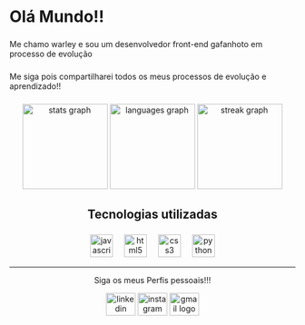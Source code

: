 <h1 align="left">Olá Mundo!!</h1>

###

<p align="left">Me chamo warley e sou um desenvolvedor front-end gafanhoto em processo de evolução</p>

###

<p align="left">Me siga pois compartilharei todos os meus processos de evolução e aprendizado!!</p>

###

<div align="center">
<img src="https://github-readme-stats.vercel.app/api?username=Warley-sc&hide_title=false&hide_rank=false&show_icons=true&include_all_commits=true&count_private=true&disable_animations=false&theme=material-palenight&locale=pt-br&hide_border=false&order=1&custom_title=Minhas%20Estat%C3%ADsticas"height="150" alt="stats graph" />
    

  <img src="https://github-readme-stats.vercel.app/api/top-langs?username=Warley-sc&locale=pt-br&hide_title=false&layout=compact&card_width=320&langs_count=5&theme=material-palenight&hide_border=false&order=2" height="150" alt="languages graph"  />
  <img src="https://streak-stats.demolab.com?user=Warley-sc&locale=en&mode=daily&theme=material-palenight&hide_border=false&border_radius=5&order=3" height="150" alt="streak graph"  />
</div>

###

<h2 align="center">Tecnologias utilizadas</h2>

###

<div align="center">
  <img src="https://cdn.jsdelivr.net/gh/devicons/devicon/icons/javascript/javascript-original.svg" height="40" alt="javascript logo"  />
  <img width="12" />
  <img src="https://cdn.jsdelivr.net/gh/devicons/devicon/icons/html5/html5-original.svg" height="40" alt="html5 logo"  />
  <img width="12" />
  <img src="https://cdn.jsdelivr.net/gh/devicons/devicon/icons/css3/css3-original.svg" height="40" alt="css3 logo"  />
  <img width="12" />
  <img src="https://cdn.jsdelivr.net/gh/devicons/devicon/icons/python/python-original.svg" height="40" alt="python logo"  />
</div>
<hr>

<p align="center">Siga os meus Perfis pessoais!!!</p>


<div align="center">
    <a href="https://www.linkedin.com/in/warley-souza-8204271a1/">
      <img src="https://raw.githubusercontent.com/maurodesouza/profile-readme-generator/master/src/assets/icons/social/linkedin/default.svg" width="52" height="40" alt="linkedin logo"  /></a>
      

<a href="https://www.instagram.com/warley_sc/">
  <img src="https://raw.githubusercontent.com/maurodesouza/profile-readme-generator/master/src/assets/icons/social/instagram/default.svg" width="52" height="40" alt="instagram logo"  /></a>
<a href="mailto:warleyrr19@gmail.com">
  <img src="https://raw.githubusercontent.com/maurodesouza/profile-readme-generator/master/src/assets/icons/social/gmail/default.svg" width="52" height="40" alt="gmail logo"  /></a>
</div>


